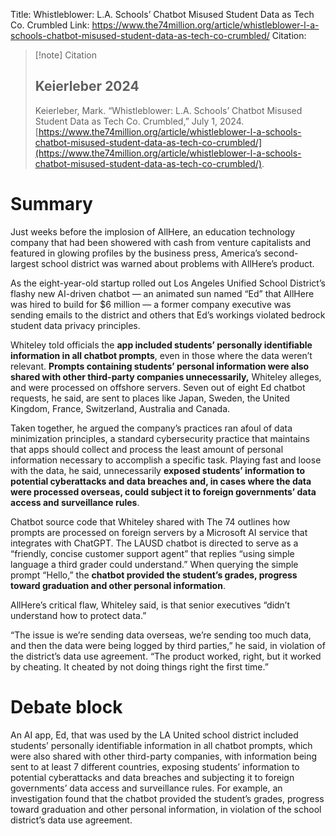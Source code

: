 Title: Whistleblower: L.A. Schools’ Chatbot Misused Student Data as Tech Co. Crumbled
Link: https://www.the74million.org/article/whistleblower-l-a-schools-chatbot-misused-student-data-as-tech-co-crumbled/
Citation:
> [!note] Citation
> ## Keierleber 2024
> Keierleber, Mark. “Whistleblower: L.A. Schools’ Chatbot Misused Student Data as Tech Co. Crumbled,” July 1, 2024. [https://www.the74million.org/article/whistleblower-l-a-schools-chatbot-misused-student-data-as-tech-co-crumbled/](https://www.the74million.org/article/whistleblower-l-a-schools-chatbot-misused-student-data-as-tech-co-crumbled/).

# Summary

Just weeks before the implosion of AllHere, an education technology company that had been showered with cash from venture capitalists and featured in glowing profiles by the business press, America’s second-largest school district was warned about problems with AllHere’s product.

As the eight-year-old startup rolled out Los Angeles Unified School District’s flashy new AI-driven chatbot — an animated sun named “Ed” that AllHere was hired to build for $6 million — a former company executive was sending emails to the district and others that Ed’s workings violated bedrock student data privacy principles.

Whiteley told officials the **app included students’ personally identifiable information in all chatbot prompts**, even in those where the data weren’t relevant. **Prompts containing students’ personal information were also shared with other third-party companies unnecessarily,** Whiteley alleges, and were processed on offshore servers. Seven out of eight Ed chatbot requests, he said, are sent to places like Japan, Sweden, the United Kingdom, France, Switzerland, Australia and Canada. 

Taken together, he argued the company’s practices ran afoul of data minimization principles, a standard cybersecurity practice that maintains that apps should collect and process the least amount of personal information necessary to accomplish a specific task. Playing fast and loose with the data, he said, unnecessarily **exposed students’ information to potential cyberattacks and data breaches and, in cases where the data were processed overseas, could subject it to foreign governments’ data access and surveillance rules**.

Chatbot source code that Whiteley shared with The 74 outlines how prompts are processed on foreign servers by a Microsoft AI service that integrates with ChatGPT. The LAUSD chatbot is directed to serve as a “friendly, concise customer support agent” that replies “using simple language a third grader could understand.” When querying the simple prompt “Hello,” the **chatbot provided the student’s grades, progress toward graduation and other personal information**. 

AllHere’s critical flaw, Whiteley said, is that senior executives “didn’t understand how to protect data.” 

“The issue is we’re sending data overseas, we’re sending too much data, and then the data were being logged by third parties,” he said, in violation of the district’s data use agreement. “The product worked, right, but it worked by cheating. It cheated by not doing things right the first time.”

# Debate block

An AI app, Ed, that was used by the LA United school district included students’ personally identifiable information in all chatbot prompts, which were also shared with other third-party companies, with information being sent to at least 7 different countries, exposing students’ information to potential cyberattacks and data breaches and subjecting it to foreign governments’ data access and surveillance rules. For example, an investigation found that the chatbot provided the student’s grades, progress toward graduation and other personal information,  in violation of the school district’s data use agreement. 